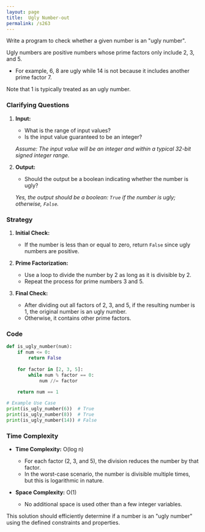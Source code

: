```yaml
---
layout: page
title:  Ugly Number-out
permalink: /s263
---
```

Write a program to check whether a given number is an "ugly number".

Ugly numbers are positive numbers whose prime factors only include 2, 3, and 5.

- For example, 6, 8 are ugly while 14 is not because it includes another prime factor 7.
  
Note that 1 is typically treated as an ugly number.

### Clarifying Questions
1. **Input:**
   - What is the range of input values? 
   - Is the input value guaranteed to be an integer?
   
   *Assume: The input value will be an integer and within a typical 32-bit signed integer range.*

2. **Output:**
   - Should the output be a boolean indicating whether the number is ugly?
   
   *Yes, the output should be a boolean: `True` if the number is ugly; otherwise, `False`.*

### Strategy
1. **Initial Check:**
   - If the number is less than or equal to zero, return `False` since ugly numbers are positive.

2. **Prime Factorization:**
   - Use a loop to divide the number by 2 as long as it is divisible by 2.
   - Repeat the process for prime numbers 3 and 5.
   
3. **Final Check:**
   - After dividing out all factors of 2, 3, and 5, if the resulting number is 1, the original number is an ugly number.
   - Otherwise, it contains other prime factors.

### Code
```python
def is_ugly_number(num):
    if num <= 0:
        return False
    
    for factor in [2, 3, 5]:
        while num % factor == 0:
            num //= factor
    
    return num == 1

# Example Use Case
print(is_ugly_number(6))  # True
print(is_ugly_number(8))  # True
print(is_ugly_number(14)) # False
```

### Time Complexity
- **Time Complexity:** O(log n)
  - For each factor (2, 3, and 5), the division reduces the number by that factor.
  - In the worst-case scenario, the number is divisible multiple times, but this is logarithmic in nature.
  
- **Space Complexity:** O(1)
  - No additional space is used other than a few integer variables.

This solution should efficiently determine if a number is an "ugly number" using the defined constraints and properties.